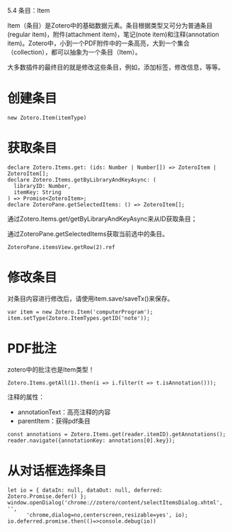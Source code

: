 5.4 条目：Item

Item（条目）是Zotero中的基础数据元素。条目根据类型又可分为普通条目(regular item)，附件(attachment item)，笔记(note item)和注释(annotation item)。Zotero中，小到一个PDF附件中的一条高亮，大到一个集合（collection），都可以抽象为一个条目（Item）。

大多数插件的最终目的就是修改这些条目，例如，添加标签，修改信息，等等。

# 创建条目

```
new Zotero.Item(itemType)
```

# 获取条目

```
declare Zotero.Items.get: (ids: Number | Number[]) => ZoteroItem | ZoteroItem[];
declare Zotero.Items.getByLibraryAndKeyAsync: (
  libraryID: Number,
  itemKey: String
) => Promise<ZoteroItem>;
declare ZoteroPane.getSelectedItems: () => ZoteroItem[];
```

通过Zotero.Items.get/getByLibraryAndKeyAsync来从ID获取条目；

通过ZoteroPane.getSelectedItems获取当前选中的条目。

```
ZoteroPane.itemsView.getRow(2).ref
```

# 修改条目

对条目内容进行修改后，请使用item.save/saveTx()来保存。

```
var item = new Zotero.Item('computerProgram');
item.setType(Zotero.ItemTypes.getID('note'));
```

# PDF批注

zotero中的批注也是Item类型！

```
Zotero.Items.getAll(1).then(i => i.filter(t => t.isAnnotation()));
```

注释的属性：

- annotationText：高亮注释的内容
- parentItem：获得pdf条目

```
const annotations = Zotero.Items.get(reader.itemID).getAnnotations();
reader.navigate({annotationKey: annotations[0].key});
```

# 从对话框选择条目

```
let io = { dataIn: null, dataOut: null, deferred: Zotero.Promise.defer() };
window.openDialog('chrome://zotero/content/selectItemsDialog.xhtml', '',
      'chrome,dialog=no,centerscreen,resizable=yes', io);
io.deferred.promise.then(()=>console.debug(io))
```